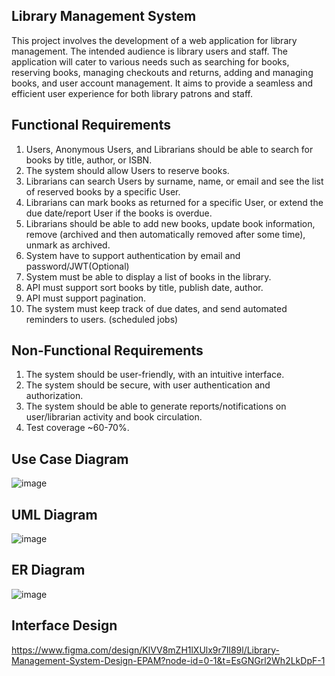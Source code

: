 ## Library Management System

This project involves the development of a web application for library management. The intended audience is library users and staff. The application will cater to various needs such as searching for books, reserving books, managing checkouts and returns, adding and managing books, and user account management. It aims to provide a seamless and efficient user experience for both library patrons and staff.

## Functional Requirements

1. Users, Anonymous Users, and Librarians should be able to search for books by title, author, or ISBN.
2. The system should allow Users to reserve books.
3. Librarians can search Users by surname, name, or email and see the list of reserved books by a specific User.
4. Librarians can mark books as returned for a specific User, or extend the due date/report User if the books is overdue.
5. Librarians should be able to add new books, update book information, remove (archived and then automatically removed after some time), unmark as archived.
6. System have to support authentication by email and password/JWT(Optional)
7. System must be able to display a list of books in the library.
8. API must support sort books by title, publish date, author.
9. API must support pagination.
10. The system must keep track of due dates, and send automated reminders to users. (scheduled jobs)

## Non-Functional Requirements

1. The system should be user-friendly, with an intuitive interface.
2. The system should be secure, with user authentication and authorization.
3. The system should be able to generate reports/notifications on user/librarian activity and book circulation.
4. Test coverage ~60-70%.

## Use Case Diagram
![image](https://github.com/m-nurbek/LibraryManagementSystem/assets/65078035/4bb52340-84f9-4ab4-84fc-dce8a9d0c8a8)

## UML Diagram
![image](https://github.com/m-nurbek/LibraryManagementSystem/assets/65078035/6a800181-7441-48af-9720-3bf006c6773f)

## ER Diagram
![image](https://github.com/m-nurbek/LibraryManagementSystem/assets/65078035/f1267f50-4096-4420-87a6-34d493ca5681)

## Interface Design
https://www.figma.com/design/KlVV8mZH1lXUlx9r7Il89l/Library-Management-System-Design-EPAM?node-id=0-1&t=EsGNGrl2Wh2LkDpF-1

